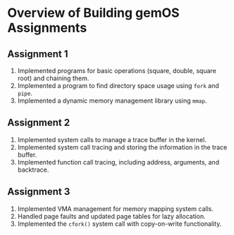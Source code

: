 
# Overview of Building gemOS Assignments

## Assignment 1

1. Implemented programs for basic operations (square, double, square root) and chaining them.
2. Implemented a program to find directory space usage using `fork` and `pipe`.
3. Implemented a dynamic memory management library using `mmap`.

## Assignment 2

1. Implemented system calls to manage a trace buffer in the kernel.
2. Implemented system call tracing and storing the information in the trace buffer.
3. Implemented function call tracing, including address, arguments, and backtrace.

## Assignment 3

1. Implemented VMA management for memory mapping system calls.
2. Handled page faults and updated page tables for lazy allocation.
3. Implemented the `cfork()` system call with copy-on-write functionality.
